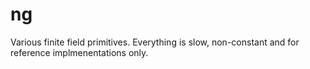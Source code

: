 # ng

Various finite field primitives. Everything is slow, non-constant and for reference implmenentations only.
